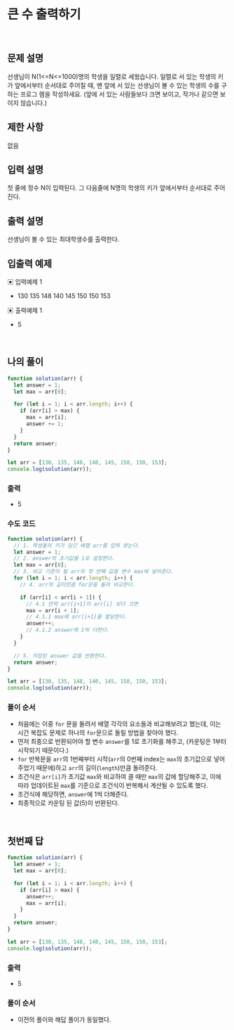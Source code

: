 # 큰 수 출력하기

</br>

## 문제 설명

선생님이 N(1<=N<=1000)명의 학생을 일렬로 세웠습니다. 일렬로 서 있는 학생의 키가 앞에서부터 순서대로 주어질 때, 맨 앞에 서 있는 선생님이 볼 수 있는 학생의 수를 구하는 프로그 램을 작성하세요. (앞에 서 있는 사람들보다 크면 보이고, 작거나 같으면 보이지 않습니다.)

## 제한 사항

없음

## 입력 설명

첫 줄에 정수 N이 입력된다. 그 다음줄에 N명의 학생의 키가 앞에서부터 순서대로 주어진다.

## 출력 설명

선생님이 볼 수 있는 최대학생수를 출력한다.

## 입출력 예제

▣ 입력예제 1

- 130 135 148 140 145 150 150 153

▣ 출력예제 1

- 5

</br>

## 나의 풀이

```js
function solution(arr) {
  let answer = 1;
  let max = arr[0];

  for (let i = 1; i < arr.length; i++) {
    if (arr[i] > max) {
      max = arr[i];
      answer += 1;
    }
  }
  return answer;
}

let arr = [130, 135, 148, 140, 145, 150, 150, 153];
console.log(solution(arr));
```

### 출력

- 5

### 수도 코드

```js
function solution(arr) {
  // 1. 학생들의 키가 담긴 배열 arr를 입력 받는다.
  let answer = 1;
  // 2. answer의 초기값을 1로 설정한다.
  let max = arr[0];
  // 3. 비교 기준이 될 arr의 첫 번째 값을 변수 max에 넣어준다.
  for (let i = 1; i < arr.length; i++) {
    // 4. arr의 길이만큼 for문을 돌려 비교한다.

    if (arr[i] < arr[i + 1]) {
      // 4.1 만약 arr[i+1]이 arr[i] 보다 크면
      max = arr[i + 1];
      // 4.1.1 max에 arr[i+1]를 할당한다.
      answer++;
      // 4.1.2 answer에 1씩 더한다.
    }
  }

  // 5. 저장된 answer 값을 반환한다.
  return answer;
}

let arr = [130, 135, 148, 140, 145, 150, 150, 153];
console.log(solution(arr));
```

### 풀이 순서

- 처음에는 이중 `for` 문을 돌려서 배열 각각의 요소들과 비교해보려고 했는데, 이는 시간 복잡도 문제로 하나의 `for`문으로 돌릴 방법을 찾아야 했다.
- 먼저 최종으로 반환되어야 할 변수 `answer`를 1로 초기화를 해주고, (카운팅은 1부터 시작되기 때문이다.)
- `for` 반복문을 `arr`의 1번째부터 시작(`arr`의 0번째 index는 `max`의 초기값으로 넣어주었기 때문에)하고 `arr`의 길이(`length`)만큼 돌려준다.
- 조건식은 `arr[i]`가 초기값 `max`와 비교하여 클 때만 `max`의 값에 할당해주고, 이에 따라 업데이트된 `max`를 기준으로 조건식이 반복해서 계산될 수 있도록 했다.
- 조건식에 해당하면, `answer`에 1씩 더해준다.
- 최종적으로 카운팅 된 값(5)이 반환된다.

</br>

## 첫번째 답

```js
function solution(arr) {
  let answer = 1;
  let max = arr[0];

  for (let i = 1; i < arr.length; i++) {
    if (arr[i] > max) {
      answer++;
      max = arr[i];
    }
  }
  return answer;
}

let arr = [130, 135, 148, 140, 145, 150, 150, 153];
console.log(solution(arr));
```

### 출력

- 5

### 풀이 순서

- 이전의 풀이와 해답 풀이가 동일했다.

  </br>
